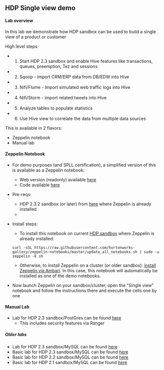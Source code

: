 ## HDP Single view demo


#### Lab overview
In this lab we demonstrate how HDP sandbox can be used to build a single view of a product or customer

High level steps:
- 1. Start HDP 2.3 sandbox and enable Hive features like transactions, queues, preemption, Tez and sessions
- 2. Sqoop - import CRM/ERP data from DB/EDW into Hive 
- 3. Nifi/Flume - Import simulated web traffic logs into Hive
- 4. Nifi/Storm - import related tweets into Hive  
- 5. Analyze tables to populate statistics
- 6. Use Hive view to correlate the data from multiple data sources

This is available in 2 flavors:
  - Zeppelin notebook
  - Manual lab 


#### Zeppelin Notebook

- For demo purposes (and SPLL certification), a simplified version of this is available as a Zeppelin notebook:
  - Web version (readonly) available [here](https://www.zeppelinhub.com/viewer/notebooks/aHR0cHM6Ly9yYXcuZ2l0aHVidXNlcmNvbnRlbnQuY29tL2hvcnRvbndvcmtzLWdhbGxlcnkvemVwcGVsaW4tbm90ZWJvb2tzL21hc3Rlci8yQkJCVzc1VlMvbm90ZS5qc29u)
  - Code available [here](https://raw.githubusercontent.com/hortonworks-gallery/zeppelin-notebooks/master/2BBBW75VS/note.json)

- Pre-reqs:
  - HDP 2.3.2 sandbox (or later) from [here](http://hortonworks.com/sandbox) where Zeppelin is already installed
  - 
  
- Install steps:
  - To install this notebook on current [HDP sandbox](http://hortonworks.com/sandbox) where Zeppelin is already installed:
  ```
  curl -sSL https://raw.githubusercontent.com/hortonworks-gallery/zeppelin-notebooks/master/update_all_notebooks.sh | sudo -u zeppelin -E sh
  ```
  - Otherwise, to install Zeppelin on a cluster (or older sandbox): [install Zeppelin via Ambari](https://github.com/hortonworks-gallery/ambari-zeppelin-service). In this case, this notebook will automatically be installed as one of the demo notebooks.
  
- Now launch Zeppelin on your sandbox/cluster, open the "Single view" notebook and follow the instructions there and execute the cells one by one

#### Manual Lab

- Lab for HDP 2.3 sandbox/PostGres can be found [here](https://github.com/abajwa-hw/single-view-demo/blob/master/singleview-psql-advanced-23.md)
  - This includes security features via Ranger


##### Older labs

- Lab for HDP 2.3 sandbox/MySQL can be found [here](https://github.com/abajwa-hw/single-view-demo/blob/master/singleview-mysql-advanced-23.md)
- Basic lab for HDP 2.3 sandbox/MySQL can be found [here](https://github.com/abajwa-hw/single-view-demo/blob/master/singleview-mysql-basic-23.md)
- Basic lab for HDP 2.2 sandbox/MySQL can be found [here](https://github.com/abajwa-hw/single-view-demo/blob/master/singleview-mysql-basic-22.md)
- Basic lab for HDP 2.1 sandbox/MySQL can be found [here](https://github.com/abajwa-hw/single-view-demo/blob/master/singleview-mysql-basic-21.md)